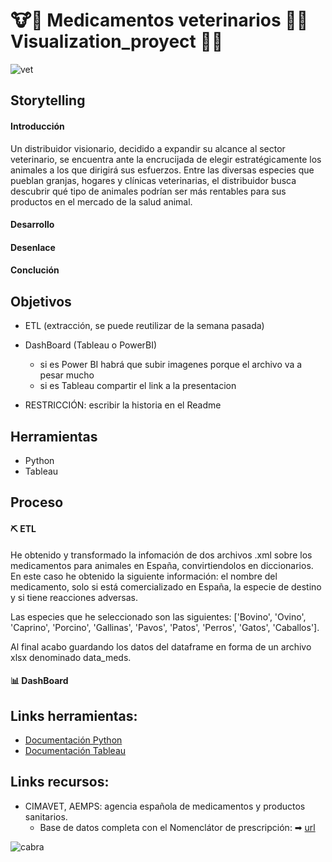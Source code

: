 # 🐮🐷 Medicamentos veterinarios 🐔🐴 Visualization_proyect 🐶🐱

![vet](images/vet_granja.jpg)

## Storytelling 
#### Introducción 

Un distribuidor visionario, decidido a expandir su alcance al sector veterinario, se encuentra ante la encrucijada de elegir estratégicamente los animales a los que dirigirá sus esfuerzos. Entre las diversas especies que pueblan granjas, hogares y clínicas veterinarias, el distribuidor busca descubrir qué tipo de animales podrían ser más rentables para sus productos en el mercado de la salud animal.
#### Desarrollo

#### Desenlace

#### Conclución

## Objetivos

- ETL (extracción, se puede reutilizar de la semana pasada)
- DashBoard (Tableau o PowerBI) 
    - si es Power BI habrá que subir imagenes porque el archivo va a pesar mucho
    - si es Tableau compartir el link a la presentacion

- RESTRICCIÓN: escribir la historia en el Readme

## Herramientas

- Python
- Tableau

## Proceso

#### ⛏ ETL

He obtenido y transformado la infomación de dos archivos .xml sobre los medicamentos para animales en España, convirtiendolos en diccionarios. En este caso he obtenido la siguiente información: el nombre del medicamento, solo si está comercializado en España, la especie de destino y si tiene reacciones adversas.

Las especies que he seleccionado son las siguientes: ['Bovino', 'Ovino', 'Caprino', 'Porcino', 'Gallinas', 'Pavos', 'Patos', 'Perros', 'Gatos', 'Caballos'].

Al final acabo guardando los datos del dataframe en forma de un archivo xlsx denominado data_meds.  

#### 📊 DashBoard



## Links herramientas:

- [Documentación Python](https://www.w3schools.com/python/default.asp)
- [Documentación Tableau](https://www.tableau.com/learn/training)

## Links recursos: 
- CIMAVET, AEMPS: agencia española de medicamentos y productos sanitarios.
    - Base de datos completa con el Nomenclátor de prescripción: ➡ [url](https://cimavet.aemps.es/cimavet/publico/nomenclator.html)

![cabra](/images/cabra-negra.jpg)
